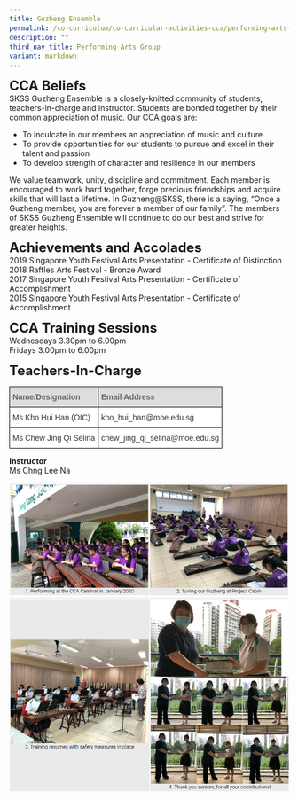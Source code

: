 ```yaml
---
title: Guzheng Ensemble
permalink: /co-curriculum/co-curricular-activities-cca/performing-arts-group/guzheng-ensemble/
description: ""
third_nav_title: Performing Arts Group
variant: markdown
---
```

**<font size="5">CCA Beliefs</font>**<br>
SKSS Guzheng Ensemble is a closely-knitted community of students, teachers-in-charge and instructor. Students are bonded together by their common appreciation of music. Our CCA goals are:

  

*   To inculcate in our members an appreciation of music and culture
*   To provide opportunities for our students to pursue and excel in their talent and passion
*   To develop strength of character and resilience in our members

  

We value teamwork, unity, discipline and commitment. Each member is encouraged to work hard together, forge precious friendships and acquire skills that will last a lifetime. In Guzheng@SKSS, there is a saying, “Once a Guzheng member, you are forever a member of our family”. The members of SKSS Guzheng Ensemble will continue to do our best and strive for greater heights.

  
**<font size="5">Achievements and Accolades</font>**<br>
2019 Singapore Youth Festival Arts Presentation - Certificate of Distinction <br>
2018 Raffles Arts Festival - Bronze Award<br>
2017 Singapore Youth Festival Arts Presentation - Certificate of Accomplishment<br>
2015 Singapore Youth Festival Arts Presentation - Certificate of Accomplishment

  
**<font size="5">CCA Training Sessions</font>**<br>
Wednesdays 3.30pm to 6.00pm <br>
Fridays 3.00pm to 6.00pm

**<font size="5">Teachers-In-Charge</font>**<br>

<table style="border-collapse:collapse;border-spacing:0" class="tg"><thead><tr><th style="background-color:#DDD;border-color:black;border-style:solid;border-width:1px;color:#666;font-family:Arial, sans-serif;font-size:14px;font-weight:bold;overflow:hidden;padding:10px 5px;text-align:left;vertical-align:middle;word-break:normal"><span style="color:#666;background-color:#DDD">Name/Designation</span></th><th style="background-color:#DDD;border-color:black;border-style:solid;border-width:1px;color:#666;font-family:Arial, sans-serif;font-size:14px;font-weight:bold;overflow:hidden;padding:10px 5px;text-align:left;vertical-align:middle;word-break:normal"><span style="color:#666;background-color:#DDD">Email Address</span></th></tr></thead><tbody><tr><td style="background-color:#FFF;border-color:black;border-style:solid;border-width:1px;color:#333;font-family:Arial, sans-serif;font-size:14px;overflow:hidden;padding:10px 5px;text-align:left;vertical-align:middle;word-break:normal">Ms Kho Hui Han (OIC)</td><td style="background-color:#FFF;border-color:black;border-style:solid;border-width:1px;color:#333;font-family:Arial, sans-serif;font-size:14px;overflow:hidden;padding:10px 5px;text-align:left;vertical-align:middle;word-break:normal">kho_hui_han@moe.edu.sg</td></tr><tr><td style="background-color:#FFF;border-color:black;border-style:solid;border-width:1px;color:#333;font-family:Arial, sans-serif;font-size:14px;overflow:hidden;padding:10px 5px;text-align:left;vertical-align:middle;word-break:normal">Ms Chew Jing Qi Selina</td><td style="background-color:#FFF;border-color:black;border-style:solid;border-width:1px;color:#333;font-family:Arial, sans-serif;font-size:14px;overflow:hidden;padding:10px 5px;text-align:left;vertical-align:middle;word-break:normal">chew_jing_qi_selina@moe.edu.sg</td></tr></tbody></table>

**Instructor**
<br>Ms Chng Lee Na

![](/images/CCA/Guzheng%201.png)![](/images/CCA/Guzheng%202.png)